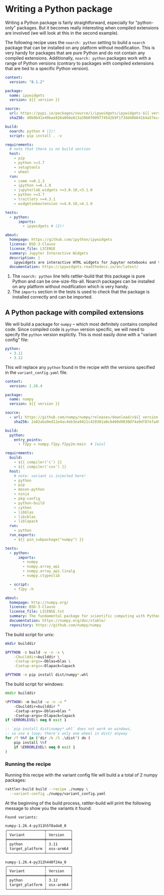 # Writing a Python package

Writing a Python package is fairly straightforward, especially for "python-only"
packages. But it becomes really interesting when compiled extensions are
involved (we will look at this in the second example).

The following recipe uses the `noarch: python` setting to build a `noarch`
package that can be installed on any platform without modification. This is very
handy for packages that are pure Python and do not contain any compiled
extensions. Additionally, `noarch: python` packages work with a range of Python
versions (contrary to packages with compiled extensions that are tied to a
specific Python version).

```yaml title="recipe.yaml"
context:
  version: "8.1.2"

package:
  name: ipywidgets
  version: ${{ version }}

source:
  url: https://pypi.io/packages/source/i/ipywidgets/ipywidgets-${{ version }}.tar.gz
  sha256: d0b9b41e49bae926a866e613a39b0f0097745d2b9f1f3dd406641b4a57ec42c9

build:
  noarch: python # (1)!
  script: pip install . -v

requirements:
  # note that there is no build section
  host:
    - pip
    - python >=3.7
    - setuptools
    - wheel
  run:
    - comm >=0.1.3
    - ipython >=6.1.0
    - jupyterlab_widgets >=3.0.10,<3.1.0
    - python >=3.7
    - traitlets >=4.3.1
    - widgetsnbextension >=4.0.10,<4.1.0

tests:
  - python:
      imports:
        - ipywidgets # (2)!

about:
  homepage: https://github.com/ipython/ipywidgets
  license: BSD-3-Clause
  license_file: LICENSE
  summary: Jupyter Interactive Widgets
  description: |
    ipywidgets are interactive HTML widgets for Jupyter notebooks and the IPython kernel.
  documentation: https://ipywidgets.readthedocs.io/en/latest/
```

1. The `noarch: python` line tells rattler-build that this package is pure
   Python and can be one-size-fits-all. Noarch packages can be installed on any
   platform without modification which is very handy.
2. The `imports` section in the tests is used to check that the package is
   installed correctly and can be imported.


## A Python package with compiled extensions

We will build a package for `numpy` – which most definitely contains compiled code.
Since compiled code is `python` version specific, we will need to specify the
`python` version explictly. This is most easily done with a "variant config" file:

```yaml title="variant_config.yaml"
python:
  - 3.11
  - 3.12
```

This will replace any `python` found in the recipe with the versions specified in the
`variant_config.yaml` file.

```yaml title="recipe.yaml"
context:
  version: 1.26.4

package:
  name: numpy
  version: ${{ version }}

source:
  - url: https://github.com/numpy/numpy/releases/download/v${{ version }}/numpy-${{ version }}.tar.gz
    sha256: 2a02aba9ed12e4ac4eb3ea9421c420301a0c6460d9830d74a9df87efa4912010

build:
  python:
    entry_points:
      - f2py = numpy.f2py.f2py2e:main  # [win]

requirements:
  build:
    - ${{ compiler('c') }}
    - ${{ compiler('cxx') }}
  host:
    # note: variant is injected here!
    - python
    - pip
    - meson-python
    - ninja
    - pkg-config
    - python-build
    - cython
    - libblas
    - libcblas
    - liblapack
  run:
    - python
  run_exports:
    - ${{ pin_subpackage("numpy") }}

tests:
  - python:
      imports:
        - numpy
        - numpy.array_api
        - numpy.array_api.linalg
        - numpy.ctypeslib

  - script:
    - f2py -h

about:
  homepage: http://numpy.org/
  license: BSD-3-Clause
  license_file: LICENSE.txt
  summary: The fundamental package for scientific computing with Python.
  documentation: https://numpy.org/doc/stable/
  repository: https://github.com/numpy/numpy
```

The build script for unix:

```bash title="build.sh"
mkdir builddir

$PYTHON -m build -w -n -x \
    -Cbuilddir=builddir \
    -Csetup-args=-Dblas=blas \
    -Csetup-args=-Dlapack=lapack

$PYTHON -m pip install dist/numpy*.whl
```

The build script for windows:

```bat title="build.bat"
mkdir builddir

%PYTHON% -m build -w -n -x ^
    -Cbuilddir=builddir ^
    -Csetup-args=-Dblas=blas ^
    -Csetup-args=-Dlapack=lapack
if %ERRORLEVEL% neq 0 exit 1

:: `pip install dist\numpy*.whl` does not work on windows,
:: so use a loop; there's only one wheel in dist/ anyway
for /f %%f in ('dir /b /S .\dist') do (
    pip install %%f
    if %ERRORLEVEL% neq 0 exit 1
)
```

### Running the recipe
Running this recipe with the variant config file will build a a total of 2 numpy packages:

```bash
rattler-build build --recipe ./numpy \
  --variant-config ./numpy/variant_config.yaml
```

At the beginning of the build process, rattler-build will print the following message to show you the variants it found:

```txt
Found variants:

numpy-1.26.4-py311h5f8ada8_0
╭─────────────────┬───────────╮
│ Variant         ┆ Version   │
╞═════════════════╪═══════════╡
│ python          ┆ 3.11      │
│ target_platform ┆ osx-arm64 │
╰─────────────────┴───────────╯

numpy-1.26.4-py312h440f24a_0
╭─────────────────┬───────────╮
│ Variant         ┆ Version   │
╞═════════════════╪═══════════╡
│ python          ┆ 3.12      │
│ target_platform ┆ osx-arm64 │
╰─────────────────┴───────────╯
```
